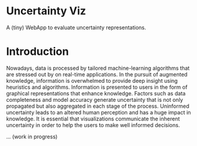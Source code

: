 # Uncertainty Viz

A (tiny) WebApp to evaluate uncertainty representations.

# Introduction

Nowadays, data is processed by tailored machine-learning algorithms that are stressed out by on real-time applications. In the pursuit of augmented knowledge, information is overwhelmed to provide deep insight using heuristics and algorithms. Information is presented to users in the form of graphical representations that enhance knowledge. Factors such as data completeness and model accuracy generate uncertainty that is not only propagated but also aggregated in each stage of the process. Uninformed uncertainty leads to an altered human perception and has a huge impact in knowledge. It is essential that visualizations communicate the inherent uncertainty in order to help the users to make well informed decisions.

... (work in progress)
